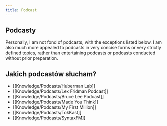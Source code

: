 ```yaml
---
title: Podcast
---
```


## Podcasty
Personally, I am not fond of podcasts, with the exceptions listed below. I am also much more appealed to podcasts in very concise forms or very strictly defined topics, rather than entertaining podcasts or podcasts conducted without prior preparation.

## Jakich podcastów słucham? 
- [[Knowledge/Podcasts/Huberman Lab]]
- [[Knowledge/Podcasts/Lex Fridman Podcast]]
- [[Knowledge/Podcasts/Bruce Lee Podcast]]
- [[Knowledge/Podcasts/Made You Think]]
- [[Knowledge/Podcasts/My First Million]]
- [[Knowledge/Podcasts/TokKast]]
- [[Knowledge/Podcasts/SyntaxFM]]